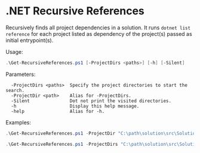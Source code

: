 # .NET Recursive References
Recursively finds all project dependencies in a solution. It runs `dotnet list reference` for each project listed as dependency of the project(s) passed as initial entrypoint(s).

Usage:
```ps1
.\Get-RecursiveReferences.ps1 [-ProjectDirs <paths>] [-h] [-Silent]
```

Parameters:
```
  -ProjectDirs <paths>  Specify the project directories to start the search.
  -ProjectDir <path>    Alias for -ProjectDirs.
  -Silent               Dot not print the visited directories.
  -h                    Display this help message.
  -help                 Alias for -h.
```

Examples:
```ps1
.\Get-RecursiveReferences.ps1 -ProjectDir "C:\path\solution\src\Solution.Api\"
```
```ps1
.\Get-RecursiveReferences.ps1 -ProjectDirs "C:\path\solution\src\Solution.Api\", "C:\path\solution\src\Solution.Infrastructure\"
```